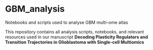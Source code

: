 # GBM_analysis
Notebooks and scripts used to analyse GBM multi-ome atlas 

This repository contains all analysis scripts, notebooks, and relevant resources used in our manuscript **Decoding Plasticity Regulators and Transition Trajectories in Glioblastoma with Single-cell Multiomics** 
